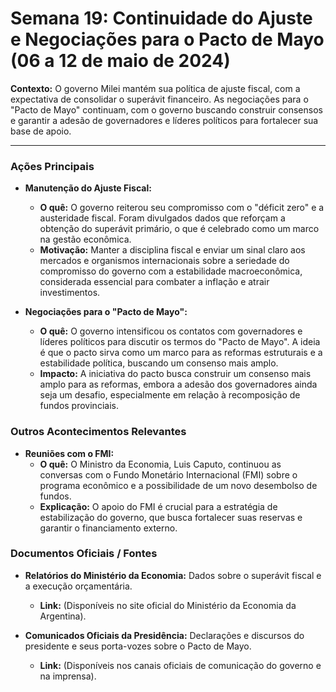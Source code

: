 # Semana 19: Continuidade do Ajuste e Negociações para o Pacto de Mayo (06 a 12 de maio de 2024)

**Contexto:** O governo Milei mantém sua política de ajuste fiscal, com a expectativa de consolidar o superávit financeiro. As negociações para o "Pacto de Mayo" continuam, com o governo buscando construir consensos e garantir a adesão de governadores e líderes políticos para fortalecer sua base de apoio.

---

### Ações Principais

*   **Manutenção do Ajuste Fiscal:**
    *   **O quê:** O governo reiterou seu compromisso com o "déficit zero" e a austeridade fiscal. Foram divulgados dados que reforçam a obtenção do superávit primário, o que é celebrado como um marco na gestão econômica.
    *   **Motivação:** Manter a disciplina fiscal e enviar um sinal claro aos mercados e organismos internacionais sobre a seriedade do compromisso do governo com a estabilidade macroeconômica, considerada essencial para combater a inflação e atrair investimentos.

*   **Negociações para o "Pacto de Mayo":**
    *   **O quê:** O governo intensificou os contatos com governadores e líderes políticos para discutir os termos do "Pacto de Mayo". A ideia é que o pacto sirva como um marco para as reformas estruturais e a estabilidade política, buscando um consenso mais amplo.
    *   **Impacto:** A iniciativa do pacto busca construir um consenso mais amplo para as reformas, embora a adesão dos governadores ainda seja um desafio, especialmente em relação à recomposição de fundos provinciais.

### Outros Acontecimentos Relevantes

*   **Reuniões com o FMI:**
    *   **O quê:** O Ministro da Economia, Luis Caputo, continuou as conversas com o Fundo Monetário Internacional (FMI) sobre o programa econômico e a possibilidade de um novo desembolso de fundos.
    *   **Explicação:** O apoio do FMI é crucial para a estratégia de estabilização do governo, que busca fortalecer suas reservas e garantir o financiamento externo.

### Documentos Oficiais / Fontes

*   **Relatórios do Ministério da Economia:** Dados sobre o superávit fiscal e a execução orçamentária.
    *   **Link:** (Disponíveis no site oficial do Ministério da Economia da Argentina).

*   **Comunicados Oficiais da Presidência:** Declarações e discursos do presidente e seus porta-vozes sobre o Pacto de Mayo.
    *   **Link:** (Disponíveis nos canais oficiais de comunicação do governo e na imprensa).
